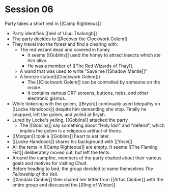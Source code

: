 # Session 06
Party takes a short rest in [[Camp Righteous]]

- Party identifies [[Veil of Uluu Thalongh]]
- The party decides to [[Recover the Clockwork Golem]]
- They travel into the forest and find a clearing with:
	- The red wizard dead and covered in honey
		- It seems [[Goblins]] used the honey to attract insects which ate him alive.
		- He was a member of [[The Red Wizards of Thay]].
	- A wand that was used to write "Save me [[Shadow Mantle]]"
	- A bronze statue([[Clockwork Golem]])
		- The [[Clockwork Golem]] can be controlled by someone on the inside.
		- It contains various CRT screens, buttons, nobs, and other electronic gismos.
- While tinkering with the golem, [[Brysh]] continually used telepathy on [[Locke Handcock]] despite him demanding she stop. Finally he snapped, left the golem, and yelled at Brysh.
- Lured by Locke's yelling, [[Goblins]] attacked the party
	- The [[Goblins]] say something about "Holy Idol" and "defend", which implies the golem is a religeous artifact of theirs.
- [[Morgan]] took a [[Goblins]] heart to eat later.
- [[Locke Handcock]] shares his background with [[Yosei]]
- All the tents in [[Camp Righteous]] are empty. It seems [[The Flaming Fist]] deliberately moved out, but left the tents.
- Around the campfire, members of the party chatted about their various goals and motives for visiting Chult.
- Before heading to bed, the group decided to name themselves *The Fellowship of the Veil*.
- [[Xandala Cimber]] then shared her letter from [[Artus Cimber]] with the entire group and discussed the [[Ring of Winter]].
